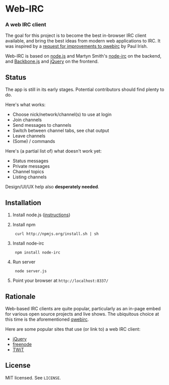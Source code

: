 Web-IRC
=======

### A web IRC client

The goal for this project is to become the best in-browser IRC client available,
and bring the best ideas from modern web applications to IRC. It was inspired by a [request for improvements to qwebirc](https://github.com/paulirish/lazyweb-requests/issues/31)
by Paul Irish.

Web-IRC is based on [node.js](http://nodejs.org/) and 
Martyn Smith's [node-irc](https://github.com/martynsmith/node-irc) on the backend,
and [Backbone.js](http://documentcloud.github.com/backbone/) and
[jQuery](http://jquery.com/) on the frontend.


Status
------

The app is still in its early stages. Potential contributors should find plenty to do.

Here's what works:

- Choose nick/network/channel(s) to use at login
- Join channels
- Send messages to channels
- Switch between channel tabs, see chat output
- Leave channels
- (Some) / commands

Here's (a partial list of) what doesn't work yet:

- Status messages
- Private messages
- Channel topics
- Listing channels

Design/UI/UX help also **desperately needed**.

Installation
------------

1. Install node.js ([instructions](https://github.com/joyent/node/wiki/Installation))
2. Install npm

        curl http://npmjs.org/install.sh | sh

3. Install node-irc

        npm install node-irc

4. Run server
        
        node server.js

5. Point your browser at `http://localhost:8337/`

Rationale
---------

Web-based IRC clients are quite popular, particularly as an in-page embed for 
various open source projects and live shows. The ubiquitous choice at this time
is the aforementioned [qwebirc](http://qwebirc.org/).

Here are some popular sites that use (or link to) a web IRC client:

- [jQuery](http://docs.jquery.com/Discussion)
- [freenode](http://webchat.freenode.net/)
- [TWiT](http://twit.tv/)


License
-------

MIT licensed. See `LICENSE`.
